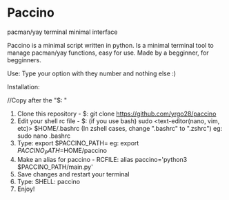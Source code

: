 # Paccino
pacman/yay terminal minimal interface

Paccino is a minimal script written in python. Is a minimal terminal tool to manage pacman/yay functions, easy for use. Made by a begginner, for begginners.

Use: Type your option with they number and nothing else :)

Installation:

//Copy after the "$: "
1. Clone this repository - $: git clone https://github.com/yrgo28/paccino
2. Edit your shell rc file - $: (if you use bash) sudo <text-editor(nano, vim, etc)> $HOME/.bashrc (In zshell cases, change ".bashrc" to ".zshrc") eg: sudo nano .bashrc
3. Type: export $PACCINO_PATH=<directory-was-you-cloned-this> eg: export $PACCINO_PATH=$HOME/paccino
4. Make an alias for paccino - RCFILE: alias paccino='python3 $PACCINO_PATH/main.py'
5. Save changes and restart your terminal
6. Type: SHELL: paccino
7. Enjoy!
